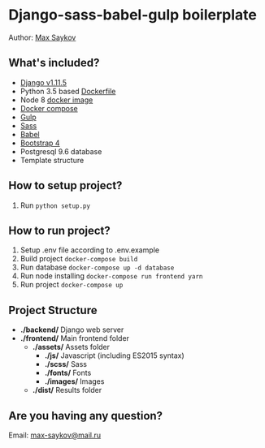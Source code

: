 Django-sass-babel-gulp boilerplate
======
Author: [Max Saykov](https://github.com/iviaks/)

What's included?
------
- [Django v1.11.5](https://docs.djangoproject.com/en/1.11/)
- Python 3.5 based [Dockerfile](https://hub.docker.com/_/python/)
- Node 8 [docker image](https://hub.docker.com/_/node/)
- [Docker compose](https://docs.docker.com/compose/)
- [Gulp](https://gulpjs.com/)
- [Sass](http://sass-lang.com/)
- [Babel](https://babeljs.io/)
- [Bootstrap 4](https://getbootstrap.com/docs/4.0/getting-started/introduction/)
- Postgresql 9.6 database
- Template structure

How to setup project?
------
1. Run `python setup.py`

How to run project?
------
1. Setup .env file according to .env.example
2. Build project `docker-compose build`
3. Run database `docker-compose up -d database`
4. Run node installing `docker-compose run frontend yarn`
5. Run project `docker-compose up`

Project Structure
------
* **./backend/** Django web server
* **./frontend/** Main frontend folder
  * **./assets/** Assets folder
    * **./js/** Javascript (including ES2015 syntax)
    * **./scss/** Sass
    * **./fonts/** Fonts
    * **./images/** Images
  * **./dist/** Results folder

Are you having any question?
------
Email: max-saykov@mail.ru
